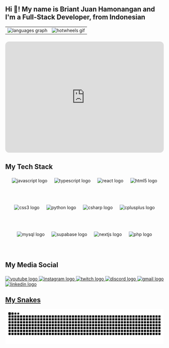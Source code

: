 <h2 align="left">Hi 👋! My name is Briant Juan Hamonangan and I'm a Full-Stack Developer, from Indonesian</h2>

<table>
  <tr>
    <td>
      <img src="https://github-readme-stats.vercel.app/api/top-langs?username=brynjuan&locale=en&hide_title=true&layout=compact&card_width=800&langs_count=5&theme=vue&hide_border=true" height="200" alt="languages graph" />
    </td>
    <td>
      <img src="https://media2.giphy.com/media/v1.Y2lkPWVjZjA1ZTQ3ZGhhazFuMjd4bnV3YTN5ZnBlcWI0ZXJtMmd4YWFiYjFpdWhhejAzYSZlcD12MV9naWZzX3NlYXJjaCZjdD1n/y2mGO5ETLEOkTkVdgA/giphy.webp" height="200" alt="hotwheels gif" />
    </td>
  </tr>
</table>

###
<iframe data-testid="embed-iframe" style="border-radius:12px" src="https://open.spotify.com/embed/playlist/59iWk1BfiajzmAYkxvB6vx?utm_source=generator" width="100%" height="352" frameBorder="0" allowfullscreen="" allow="autoplay; clipboard-write; encrypted-media; fullscreen; picture-in-picture" loading="lazy"></iframe>
<h2 align="left">My Tech Stack</h2>

###

<div style="display: flex; flex-wrap: wrap; justify-content: center; gap: 22px;">
  <img src="https://cdn.jsdelivr.net/gh/devicons/devicon/icons/javascript/javascript-original.svg" height="63,3" alt="javascript logo" />
  <img src="https://cdn.jsdelivr.net/gh/devicons/devicon/icons/typescript/typescript-original.svg" height="63,3" alt="typescript logo" />
  <img src="https://cdn.jsdelivr.net/gh/devicons/devicon/icons/react/react-original.svg" height="63,3" alt="react logo" />
  <img src="https://cdn.jsdelivr.net/gh/devicons/devicon/icons/html5/html5-original.svg" height="63,3" alt="html5 logo" />
  <img src="https://cdn.jsdelivr.net/gh/devicons/devicon/icons/css3/css3-original.svg" height="63,3" alt="css3 logo" />
  <img src="https://cdn.jsdelivr.net/gh/devicons/devicon/icons/python/python-original.svg" height="63,3" alt="python logo" />
  <img src="https://cdn.jsdelivr.net/gh/devicons/devicon/icons/csharp/csharp-original.svg" height="63,3" alt="csharp logo" />
  <img src="https://cdn.simpleicons.org/c++/00599C" height="63,3" alt="cplusplus logo" />
  <img src="https://skillicons.dev/icons?i=mysql" height="63,3" alt="mysql logo" />
  <img src="https://cdn.simpleicons.org/supabase/3ECF8E" height="63,3" alt="supabase logo" />
  <img src="https://cdn.simpleicons.org/nextdotjs/000000" height="63,3" alt="nextjs logo" />
  <img src="https://cdn.simpleicons.org/php/777BB4" height="63,3" alt="php logo" />
</div>

###

<h2 align="left">My Media Social</h2>

###

<div align="left">
  <a href="[URL_YOUTUBE_ANDA]">
  <img src="https://img.shields.io/static/v1?message=Youtube&logo=youtube&label=&color=FF0000&logoColor=white&labelColor=&style=for-the-badge" height="35" alt="youtube logo"  />

  <a href="https://www.instagram.com/bryn_juan">
  <img src="https://img.shields.io/static/v1?message=Instagram&logo=instagram&label=&color=E4405F&logoColor=white&labelColor=&style=for-the-badge" height="35" alt="instagram logo"  />

  <a href="[URL_YOUTUBE_ANDA]">
  <img src="https://img.shields.io/static/v1?message=Twitch&logo=twitch&label=&color=9146FF&logoColor=white&labelColor=&style=for-the-badge" height="35" alt="twitch logo"  />

  <a href="[URL_YOUTUBE_ANDA]">
  <img src="https://img.shields.io/static/v1?message=Discord&logo=discord&label=&color=7289DA&logoColor=white&labelColor=&style=for-the-badge" height="35" alt="discord logo"  />

  <a href="[URL_YOUTUBE_ANDA]">
  <img src="https://img.shields.io/static/v1?message=Gmail&logo=gmail&label=&color=D14836&logoColor=white&labelColor=&style=for-the-badge" height="35" alt="gmail logo"  />

  <a href="[URL_YOUTUBE_ANDA]">
  <img src="https://img.shields.io/static/v1?message=LinkedIn&logo=linkedin&label=&color=0077B5&logoColor=white&labelColor=&style=for-the-badge" height="35" alt="linkedin logo"  />
</div>

###

<h2 align="left">My Snakes</h2>
<img src="https://raw.githubusercontent.com/brynjuan/brynjuan/output/snake.svg" alt="Snake animation" />

###